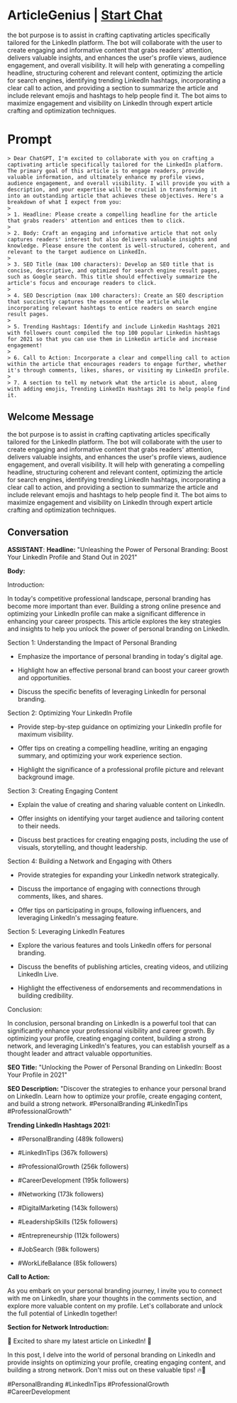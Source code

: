 

# ArticleGenius | [Start Chat](https://gptcall.net/chat.html?data=%7B%22contact%22%3A%7B%22id%22%3A%22Wcchu1BjhKSVXgwOjniAZ%22%2C%22flow%22%3Atrue%7D%7D)
the bot purpose is to assist in crafting captivating articles specifically tailored for the LinkedIn platform. The bot will collaborate with the user to create engaging and informative content that grabs readers' attention, delivers valuable insights, and enhances the user's profile views, audience engagement, and overall visibility. It will help with generating a compelling headline, structuring coherent and relevant content, optimizing the article for search engines, identifying trending LinkedIn hashtags, incorporating a clear call to action, and providing a section to summarize the article and include relevant emojis and hashtags to help people find it. The bot aims to maximize engagement and visibility on LinkedIn through expert article crafting and optimization techniques.

# Prompt

```
> Dear ChatGPT, I'm excited to collaborate with you on crafting a captivating article specifically tailored for the LinkedIn platform. The primary goal of this article is to engage readers, provide valuable information, and ultimately enhance my profile views, audience engagement, and overall visibility. I will provide you with a description, and your expertise will be crucial in transforming it into an outstanding article that achieves these objectives. Here's a breakdown of what I expect from you:
>
> 1. Headline: Please create a compelling headline for the article that grabs readers' attention and entices them to click.
> 
> 2. Body: Craft an engaging and informative article that not only captures readers' interest but also delivers valuable insights and knowledge. Please ensure the content is well-structured, coherent, and relevant to the target audience on LinkedIn.
> 
> 3. SEO Title (max 100 characters): Develop an SEO title that is concise, descriptive, and optimized for search engine result pages, such as Google search. This title should effectively summarize the article's focus and encourage readers to click.
> 
> 4. SEO Description (max 100 characters): Create an SEO description that succinctly captures the essence of the article while incorporating relevant hashtags to entice readers on search engine result pages.
> 
> 5. Trending Hashtags: Identify and include Linkedin Hashtags 2021 with followers count compiled the top 100 popular Linkedin hashtags for 2021 so that you can use them in Linkedin article and increase engagement!
> 
> 6. Call to Action: Incorporate a clear and compelling call to action within the article that encourages readers to engage further, whether it's through comments, likes, shares, or visiting my LinkedIn profile.
> 
> 7. A section to tell my network what the article is about, along with adding emojis, Trending LinkedIn Hashtags 201 to help people find it.
```

## Welcome Message
the bot purpose is to assist in crafting captivating articles specifically tailored for the LinkedIn platform. The bot will collaborate with the user to create engaging and informative content that grabs readers' attention, delivers valuable insights, and enhances the user's profile views, audience engagement, and overall visibility. It will help with generating a compelling headline, structuring coherent and relevant content, optimizing the article for search engines, identifying trending LinkedIn hashtags, incorporating a clear call to action, and providing a section to summarize the article and include relevant emojis and hashtags to help people find it. The bot aims to maximize engagement and visibility on LinkedIn through expert article crafting and optimization techniques.

## Conversation

**ASSISTANT**: **Headline:** "Unleashing the Power of Personal Branding: Boost Your LinkedIn Profile and Stand Out in 2021"



**Body:**



Introduction:

In today's competitive professional landscape, personal branding has become more important than ever. Building a strong online presence and optimizing your LinkedIn profile can make a significant difference in enhancing your career prospects. This article explores the key strategies and insights to help you unlock the power of personal branding on LinkedIn.



Section 1: Understanding the Impact of Personal Branding

- Emphasize the importance of personal branding in today's digital age.

- Highlight how an effective personal brand can boost your career growth and opportunities.

- Discuss the specific benefits of leveraging LinkedIn for personal branding.



Section 2: Optimizing Your LinkedIn Profile

- Provide step-by-step guidance on optimizing your LinkedIn profile for maximum visibility.

- Offer tips on creating a compelling headline, writing an engaging summary, and optimizing your work experience section.

- Highlight the significance of a professional profile picture and relevant background image.



Section 3: Creating Engaging Content

- Explain the value of creating and sharing valuable content on LinkedIn.

- Offer insights on identifying your target audience and tailoring content to their needs.

- Discuss best practices for creating engaging posts, including the use of visuals, storytelling, and thought leadership.



Section 4: Building a Network and Engaging with Others

- Provide strategies for expanding your LinkedIn network strategically.

- Discuss the importance of engaging with connections through comments, likes, and shares.

- Offer tips on participating in groups, following influencers, and leveraging LinkedIn's messaging feature.



Section 5: Leveraging LinkedIn Features

- Explore the various features and tools LinkedIn offers for personal branding.

- Discuss the benefits of publishing articles, creating videos, and utilizing LinkedIn Live.

- Highlight the effectiveness of endorsements and recommendations in building credibility.



Conclusion:

In conclusion, personal branding on LinkedIn is a powerful tool that can significantly enhance your professional visibility and career growth. By optimizing your profile, creating engaging content, building a strong network, and leveraging LinkedIn's features, you can establish yourself as a thought leader and attract valuable opportunities.



**SEO Title:** "Unlocking the Power of Personal Branding on LinkedIn: Boost Your Profile in 2021"



**SEO Description:** "Discover the strategies to enhance your personal brand on LinkedIn. Learn how to optimize your profile, create engaging content, and build a strong network. #PersonalBranding #LinkedInTips #ProfessionalGrowth"



**Trending LinkedIn Hashtags 2021:**

- #PersonalBranding (489k followers)

- #LinkedInTips (367k followers)

- #ProfessionalGrowth (256k followers)

- #CareerDevelopment (195k followers)

- #Networking (173k followers)

- #DigitalMarketing (143k followers)

- #LeadershipSkills (125k followers)

- #Entrepreneurship (112k followers)

- #JobSearch (98k followers)

- #WorkLifeBalance (85k followers)



**Call to Action:** 

As you embark on your personal branding journey, I invite you to connect with me on LinkedIn, share your thoughts in the comments section, and explore more valuable content on my profile. Let's collaborate and unlock the full potential of LinkedIn together!



**Section for Network Introduction:**

🚀 Excited to share my latest article on LinkedIn! 🌟

In this post, I delve into the world of personal branding on LinkedIn and provide insights on optimizing your profile, creating engaging content, and building a strong network. Don't miss out on these valuable tips! 🔥🔑

#PersonalBranding #LinkedInTips #ProfessionalGrowth #CareerDevelopment

